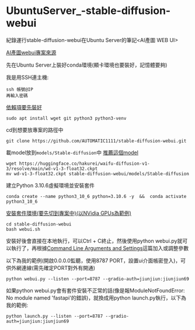 # UbuntuServer_-stable-diffusion-webui
紀錄運行stable-diffusion-webui在Ubuntu Server的筆記<AI產圖 WEB UI>

[AI產圖webui專案來源](https://github.com/AUTOMATIC1111/stable-diffusion-webui)

先在Ubuntu Server上裝好conda環境(顯卡環境也要裝好，記憶體要夠)

我是用SSH連主機:
```
ssh 帳號@IP
再輸入密碼
```

[依賴項要先裝好](https://github.com/AUTOMATIC1111/stable-diffusion-webui/wiki/Dependencies)
```
sudo apt install wget git python3 python3-venv
```

cd到想要放專案的路徑中
```
git clone https://github.com/AUTOMATIC1111/stable-diffusion-webui.git
```

載model放到`models/Stable-diffusion`中
[推薦這個model](https://huggingface.co/hakurei/waifu-diffusion-v1-3/resolve/main/wd-v1-3-float32.ckpt)
```
wget https://huggingface.co/hakurei/waifu-diffusion-v1-3/resolve/main/wd-v1-3-float32.ckpt
mv wd-v1-3-float32.ckpt stable-diffusion-webui/models/Stable-diffusion
```

建立Python 3.10.6虛擬環境並安裝套件
```
conda create --name python3_10_6 python=3.10.6 -y  &&  conda activate python3_10_6
```

[安裝套件環境(要先切到專案中)(以NVidia GPUs為範例)](https://github.com/AUTOMATIC1111/stable-diffusion-webui/wiki/Install-and-Run-on-NVidia-GPUs)
```
cd stable-diffusion-webui
bash webui.sh
```

安裝好後會直接在本地執行，可以Ctrl + C終止，然後使用python webui.py就可以執行了，再根據[Command Line Arguments and Settings](https://github.com/AUTOMATIC1111/stable-diffusion-webui/wiki/Command-Line-Arguments-and-Settings#running-online)這篇加入或調整參數

以下為我的範例(開啟0.0.0.0監聽，使用8787 PORT，設置ui介面帳密登入)，可供外網連線(需先確定PORT對外有開通)
```
python webui.py --listen --port=8787 --gradio-auth=jiunjiun:jiunjiun69
```

如果python webui.py會有套件安裝不正常的話(像是報ModuleNotFoundError: No module named 'fastapi'的錯誤)，就換成用python launch.py執行，以下為我的範例:
```
python launch.py --listen --port=8787 --gradio-auth=jiunjiun:jiunjiun69
```
